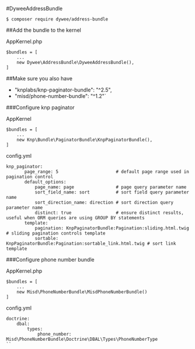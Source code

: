 #DyweeAddressBundle

```
$ composer require dywee/address-bundle
```

##Add the bundle to the kernel

AppKernel.php
```
$bundles = [
    ...
    new Dywee\AddressBundle\DyweeAddressBundle(),
]
```

##Make sure you also have

* "knplabs/knp-paginator-bundle": "^2.5",
* "misd/phone-number-bundle": "^1.2"`


###Configure knp paginator

AppKernel
```
$bundles = [
    ...
    new Knp\Bundle\PaginatorBundle\KnpPaginatorBundle(),
]
```

config.yml            
```
knp_paginator:
       page_range: 5                      # default page range used in pagination control
       default_options:
           page_name: page                # page query parameter name
           sort_field_name: sort          # sort field query parameter name
           sort_direction_name: direction # sort direction query parameter name
           distinct: true                 # ensure distinct results, useful when ORM queries are using GROUP BY statements
       template:
           pagination: KnpPaginatorBundle:Pagination:sliding.html.twig     # sliding pagination controls template
           sortable: KnpPaginatorBundle:Pagination:sortable_link.html.twig # sort link template
```

###Configure phone number bundle

AppKernel.php
```
$bundles = [
    ...
    new Misd\PhoneNumberBundle\MisdPhoneNumberBundle()
]
``` 

config.yml
```
doctrine:
    dbal:
        types:
            phone_number: Misd\PhoneNumberBundle\Doctrine\DBAL\Types\PhoneNumberType
``

